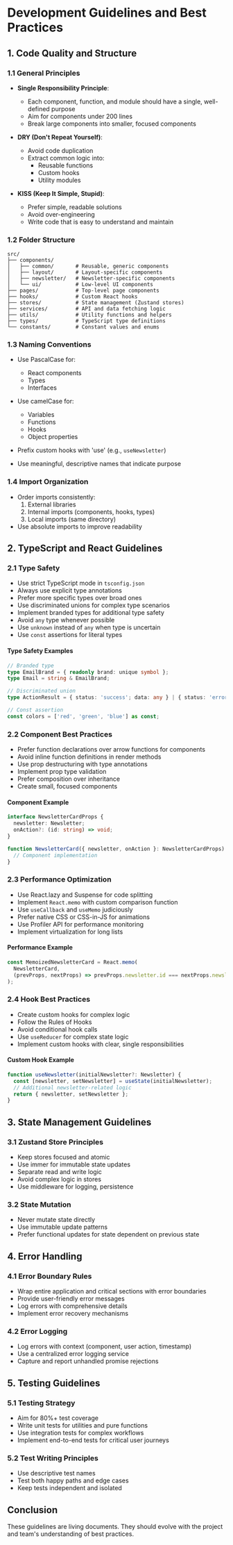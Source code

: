 # Development Guidelines and Best Practices

## 1. Code Quality and Structure

### 1.1 General Principles

- **Single Responsibility Principle**:

  - Each component, function, and module should have a single, well-defined purpose
  - Aim for components under 200 lines
  - Break large components into smaller, focused components

- **DRY (Don't Repeat Yourself)**:

  - Avoid code duplication
  - Extract common logic into:
    - Reusable functions
    - Custom hooks
    - Utility modules

- **KISS (Keep It Simple, Stupid)**:
  - Prefer simple, readable solutions
  - Avoid over-engineering
  - Write code that is easy to understand and maintain

### 1.2 Folder Structure

```
src/
├── components/
│   ├── common/       # Reusable, generic components
│   ├── layout/       # Layout-specific components
│   ├── newsletter/   # Newsletter-specific components
│   └── ui/           # Low-level UI components
├── pages/            # Top-level page components
├── hooks/            # Custom React hooks
├── stores/           # State management (Zustand stores)
├── services/         # API and data fetching logic
├── utils/            # Utility functions and helpers
├── types/            # TypeScript type definitions
└── constants/        # Constant values and enums
```

### 1.3 Naming Conventions

- Use PascalCase for:

  - React components
  - Types
  - Interfaces

- Use camelCase for:

  - Variables
  - Functions
  - Hooks
  - Object properties

- Prefix custom hooks with 'use' (e.g., `useNewsletter`)
- Use meaningful, descriptive names that indicate purpose

### 1.4 Import Organization

- Order imports consistently:
  1. External libraries
  2. Internal imports (components, hooks, types)
  3. Local imports (same directory)
- Use absolute imports to improve readability

## 2. TypeScript and React Guidelines

### 2.1 Type Safety

- Use strict TypeScript mode in `tsconfig.json`
- Always use explicit type annotations
- Prefer more specific types over broad ones
- Use discriminated unions for complex type scenarios
- Implement branded types for additional type safety
- Avoid `any` type whenever possible
- Use `unknown` instead of `any` when type is uncertain
- Use `const` assertions for literal types

#### Type Safety Examples

```typescript
// Branded type
type EmailBrand = { readonly brand: unique symbol };
type Email = string & EmailBrand;

// Discriminated union
type ActionResult = { status: 'success'; data: any } | { status: 'error'; error: string };

// Const assertion
const colors = ['red', 'green', 'blue'] as const;
```

### 2.2 Component Best Practices

- Prefer function declarations over arrow functions for components
- Avoid inline function definitions in render methods
- Use prop destructuring with type annotations
- Implement prop type validation
- Prefer composition over inheritance
- Create small, focused components

#### Component Example

```typescript
interface NewsletterCardProps {
  newsletter: Newsletter;
  onAction?: (id: string) => void;
}

function NewsletterCard({ newsletter, onAction }: NewsletterCardProps) {
  // Component implementation
}
```

### 2.3 Performance Optimization

- Use React.lazy and Suspense for code splitting
- Implement `React.memo` with custom comparison function
- Use `useCallback` and `useMemo` judiciously
- Prefer native CSS or CSS-in-JS for animations
- Use Profiler API for performance monitoring
- Implement virtualization for long lists

#### Performance Example

```typescript
const MemoizedNewsletterCard = React.memo(
  NewsletterCard,
  (prevProps, nextProps) => prevProps.newsletter.id === nextProps.newsletter.id
);
```

### 2.4 Hook Best Practices

- Create custom hooks for complex logic
- Follow the Rules of Hooks
- Avoid conditional hook calls
- Use `useReducer` for complex state logic
- Implement custom hooks with clear, single responsibilities

#### Custom Hook Example

```typescript
function useNewsletter(initialNewsletter?: Newsletter) {
  const [newsletter, setNewsletter] = useState(initialNewsletter);
  // Additional newsletter-related logic
  return { newsletter, setNewsletter };
}
```

## 3. State Management Guidelines

### 3.1 Zustand Store Principles

- Keep stores focused and atomic
- Use immer for immutable state updates
- Separate read and write logic
- Avoid complex logic in stores
- Use middleware for logging, persistence

### 3.2 State Mutation

- Never mutate state directly
- Use immutable update patterns
- Prefer functional updates for state dependent on previous state

## 4. Error Handling

### 4.1 Error Boundary Rules

- Wrap entire application and critical sections with error boundaries
- Provide user-friendly error messages
- Log errors with comprehensive details
- Implement error recovery mechanisms

### 4.2 Error Logging

- Log errors with context (component, user action, timestamp)
- Use a centralized error logging service
- Capture and report unhandled promise rejections

## 5. Testing Guidelines

### 5.1 Testing Strategy

- Aim for 80%+ test coverage
- Write unit tests for utilities and pure functions
- Use integration tests for complex workflows
- Implement end-to-end tests for critical user journeys

### 5.2 Test Writing Principles

- Use descriptive test names
- Test both happy paths and edge cases
- Keep tests independent and isolated

## Conclusion

These guidelines are living documents. They should evolve with the project and team's understanding of best practices.
